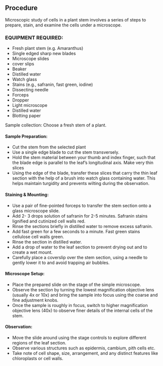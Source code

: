 ## Procedure

Microscopic study of cells in a plant stem involves a series of steps to prepare, stain, and examine the cells under a microscope. 

### EQUIPMENT REQUIRED:
- Fresh plant stem (e.g. Amaranthus)
- Single edged sharp new blades
- Microscope slides 
- cover slips
- Beaker
-  Distilled water 
- Watch glass
- Stains (e.g., safranin, fast green, iodine)
- Dissecting needle
- Forceps
- Dropper 
- Light microscope
- Distilled water
- Blotting paper

Sample collection: Choose a fresh stem of a plant.

#### Sample Preparation: 
- Cut the stem from the selected plant
- Use a single edge blade to cut the stem transversely. 
- Hold the stem material between your thumb and index finger, such that the blade edge is parallel to the leaf’s longitudinal axis. Make very thin slices
- Using the edge of the blade, transfer these slices that carry the thin leaf section with the help of a brush into watch glass containing water. This helps maintain turgidity and prevents wilting during the observation.

#### Staining & Mounting:
- Use a pair of fine-pointed forceps to transfer the stem section onto a glass microscope slide.
- Add 2- 3 drops solution of safranin for 2-5 minutes. Safranin stains lignified and cutinized cell walls red.
- Rinse the sections briefly in distilled water to remove excess safranin.
- Add fast green for a few seconds to a minute. Fast green stains cellulose cell walls green.
- Rinse the section in distilled water.
- Add a drop of water to the leaf section to prevent drying out and to create a wet mount.
- Carefully place a coverslip over the stem section, using a needle to gently lower it to and avoid trapping air bubbles.

#### Microscope Setup:
- Place the prepared slide on the stage of the simple microscope.
- Observe the section by turning the lowest magnification objective lens (usually 4x or 10x) and bring the sample into focus using the coarse and fine adjustment knobs.
- Once the sample is roughly in focus, switch to higher magnification objective lens (40x) to observe finer details of the internal cells of the stem.

#### Observation: 
- Move the slide around using the stage controls to explore different regions of the leaf section.
- Observe various structures such as epidermis, cambium, pith cells etc.
- Take note of cell shape, size, arrangement, and any distinct features like chloroplasts or cell walls.
